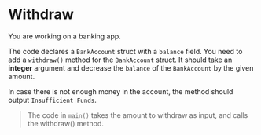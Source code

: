 # Withdraw

You are working on a banking app.

The code declares a `BankAccount` struct with a `balance` field.
You need to add a `withdraw()` method for the `BankAccount` struct. It should take an **integer** argument and decrease the `balance` of the `BankAccount` by the given amount.

In case there is not enough money in the account, the method should output `Insufficient Funds`.

>The code in `main()` takes the amount to withdraw as input, and calls the withdraw() method.
